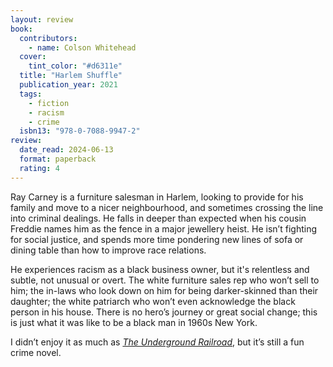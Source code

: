 ```yaml
---
layout: review
book:
  contributors:
    - name: Colson Whitehead
  cover:
    tint_color: "#d6311e"
  title: "Harlem Shuffle"
  publication_year: 2021
  tags:
    - fiction
    - racism
    - crime
  isbn13: "978-0-7088-9947-2"
review:
  date_read: 2024-06-13
  format: paperback
  rating: 4
---
```

Ray Carney is a furniture salesman in Harlem, looking to provide for his family and move to a nicer neighbourhood, and sometimes crossing the line into criminal dealings.
He falls in deeper than expected when his cousin Freddie names him as the fence in a major jewellery heist.
He isn’t fighting for social justice, and spends more time pondering new lines of sofa or dining table than how to improve race relations.  

He experiences racism as a black business owner, but it's relentless and subtle, not unusual or overt.
The white furniture sales rep who won’t sell to him; the in-laws who look down on him for being darker-skinned than their daughter; the white patriarch who won’t even acknowledge the black person in his house.
There is no hero’s journey or great social change; this is just what it was like to be a black man in 1960s New York.

I didn’t enjoy it as much as [*The Underground Railroad*](/2021/the-underground-railroad/), but it’s still a fun crime novel.
